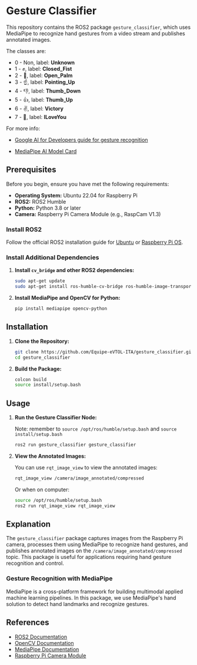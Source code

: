 # Gesture Classifier

This repository contains the ROS2 package `gesture_classifier`, which uses MediaPipe to recognize hand gestures from a video stream and publishes annotated images.

The classes are:
- 0 - Non, label: **Unknown**
- 1 - ✊, label: **Closed_Fist**
- 2 - 👋, label: **Open_Palm**
- 3 - ☝️, label: **Pointing_Up**
- 4 - 👎, label: **Thumb_Down**
- 5 - 👍, label: **Thumb_Up**
- 6 - ✌️, label: **Victory**
- 7 - 🤟, label: **ILoveYou**


For more info:

- [Google AI for Developers guide for gesture recognition](https://ai.google.dev/edge/mediapipe/solutions/vision/gesture_recognizer?hl=pt-br#models)

- [MediaPipe AI Model Card](https://storage.googleapis.com/mediapipe-assets/gesture_recognizer/model_card_hand_gesture_classification_with_faireness_2022.pdf)



## Prerequisites

Before you begin, ensure you have met the following requirements:

- **Operating System:** Ubuntu 22.04 for Raspberry Pi
- **ROS2:** ROS2 Humble
- **Python:** Python 3.8 or later
- **Camera:** Raspberry Pi Camera Module (e.g., RaspCam V1.3)

### Install ROS2

Follow the official ROS2 installation guide for [Ubuntu](https://docs.ros.org/en/humble/Installation/Ubuntu-Install-Debians.html) or [Raspberry Pi OS](https://docs.ros.org/en/humble/Installation/Raspberry-Pi-Install.html).

### Install Additional Dependencies

1. **Install `cv_bridge` and other ROS2 dependencies:**

   ```sh
   sudo apt-get update
   sudo apt-get install ros-humble-cv-bridge ros-humble-image-transport ros-humble-compressed-image-transport
   ```

2. **Install MediaPipe and OpenCV for Python:**

   ```sh
   pip install mediapipe opencv-python
   ```

## Installation

1. **Clone the Repository:**

   ```sh
   git clone https://github.com/Equipe-eVTOL-ITA/gesture_classifier.git
   cd gesture_classifier
   ```

2. **Build the Package:**

   ```sh
   colcon build
   source install/setup.bash
   ```

## Usage

1. **Run the Gesture Classifier Node:**

   Note: remember to `source /opt/ros/humble/setup.bash` and `source install/setup.bash`

   ```sh
   ros2 run gesture_classifier gesture_classifier
   ```

2. **View the Annotated Images:**

   You can use `rqt_image_view` to view the annotated images:

   ```sh
   rqt_image_view /camera/image_annotated/compressed
   ```

   Or when on computer:

   ```sh
   source /opt/ros/humble/setup.bash
   ros2 run rqt_image_view rqt_image_view
   ```

## Explanation

The `gesture_classifier` package captures images from the Raspberry Pi camera, processes them using MediaPipe to recognize hand gestures, and publishes annotated images on the `/camera/image_annotated/compressed` topic. This package is useful for applications requiring hand gesture recognition and control.

### Gesture Recognition with MediaPipe

MediaPipe is a cross-platform framework for building multimodal applied machine learning pipelines. In this package, we use MediaPipe's hand solution to detect hand landmarks and recognize gestures.

## References

- [ROS2 Documentation](https://docs.ros.org/en/humble/index.html)
- [OpenCV Documentation](https://docs.opencv.org/master/)
- [MediaPipe Documentation](https://google.github.io/mediapipe/)
- [Raspberry Pi Camera Module](https://www.raspberrypi.org/documentation/accessories/camera.md)
